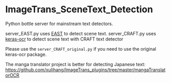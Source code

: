 # ImageTrans_SceneText_Detection

Python bottle server for mainstream text detectors.

server_EAST.py uses [EAST](https://github.com/argman/EAST) to detect scene text.
server_CRAFT.py uses [keras-ocr](https://github.com/faustomorales/keras-ocr) to detect scene text with CRAFT text detector 

Please use the `server_CRAFT_original.py` if you need to use the original keras-ocr package.

The manga translator project is better for detecting Japanese text: <https://github.com/xulihang/ImageTrans_plugins/tree/master/mangaTranslatorOCR>
